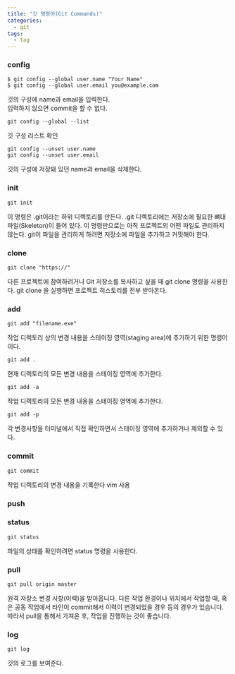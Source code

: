 ```yaml
---
title: "깃 명령어(Git Commands)"
categories:
  - git
tags:
  - tag
---
```

### config
```
$ git config --global user.name "Your Name"
$ git config --global user.email you@example.com
```
깃의 구성에 name과 email을 입력한다.  
입력하지 않으면 commit을 할 수 없다.
```
git config --global --list
```
깃 구성 리스트 확인
```
git config --unset user.name
git config --unset user.email
```
깃의 구성에 저장돼 있던 name과 email을 삭제한다.

### init
```
git init
```
이 명령은 .git이라는 하위 디렉토리를 만든다. .git 디렉토리에는 저장소에 필요한 뼈대 파일(Skeleton)이 들어 있다. 이 명령만으로는 아직 프로젝트의 어떤 파일도 관리하지 않는다.
git이 파일을 관리하게 하려면 저장소에 파일을 추가하고 커밋해야 한다.

### clone
```
git clone "https://"
```
다른 프로젝트에 참여하려거나 Git 저장소를 복사하고 싶을 때 git clone 명령을 사용한다.
git clone 을 실행하면 프로젝트 히스토리를 전부 받아온다.
### add
```
git add "filename.exe"
```
작업 디렉토리 상의 변경 내용을 스테이징 영역(staging area)에 추가하기 위한 명령어이다.
```
git add .
```
현재 디렉토리의 모든 변경 내용을 스테이징 영역에 추가한다.
```
git add -a
```
작업 디렉토리의 모든 변경 내용을 스테이징 영역에 추가한다.
```
git add -p
```
각 변경사항을 터미널에서 직접 확인하면서 스테이징 영역에 추가하거나 제외할 수 있다.
### commit
```
git commit
```
작업 디렉토리의 변경 내용을 기록한다 vim 사용
### push

### status
```
git status
```
파일의 상태를 확인하려면 status 명령을 사용한다.
### pull
```
git pull origin master
```
원격 저장소 변경 사항(이력)을 받아옵니다.
다른 작업 환경이나 위치에서 작업할 때, 혹은 공동 작업에서 타인이 commit해서 이력이 변경되었을 경우 등의 경우가 있습니다.
따라서 pull을 통해서 가져온 후, 작업을 진행하는 것이 좋습니다.

### log
```
git log
```
깃의 로그를 보여준다.
